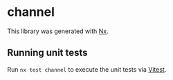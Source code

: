 # channel

This library was generated with [Nx](https://nx.dev).

## Running unit tests

Run `nx test channel` to execute the unit tests via [Vitest](https://vitest.dev/).
